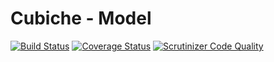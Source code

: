 # Cubiche - Model
[![Build Status](https://travis-ci.org/cubiche/model.svg?branch=master)](https://travis-ci.org/cubiche/model) [![Coverage Status](https://coveralls.io/repos/github/cubiche/model/badge.svg?branch=master)](https://coveralls.io/github/cubiche/model?branch=master) [![Scrutinizer Code Quality](https://scrutinizer-ci.com/g/cubiche/model/badges/quality-score.png?b=master)](https://scrutinizer-ci.com/g/cubiche/model/?branch=master) 
